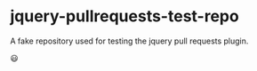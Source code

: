 jquery-pullrequests-test-repo
=============================

A fake repository used for testing the jquery pull requests plugin.

:smiley:
